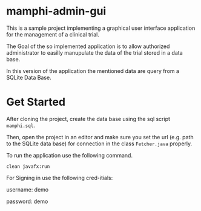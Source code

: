 # mamphi-admin-gui

This is a sample project implementing a graphical user interface application for the management of a clinical trial.

The Goal of the so implemented application is to allow authorized administrator to easilly manupulate the data of the trial stored in a data base.

In this version of the application the mentioned data are query from a SQLite Data Base.

# Get Started

After cloning the project, create the data base using the sql script `mamphi.sql`.

Then, open the project in an editor and make sure you set the url (e.g. path to the SQLite data base) for connection in the class `Fetcher.java`
properly.

To run the application use the following command. 

```shell
clean javafx:run
```

For Signing in use the following cred-itials:

username: demo

password: demo
